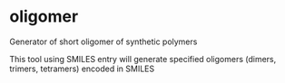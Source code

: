 # oligomer
Generator of short oligomer of synthetic polymers

This tool using SMILES entry will generate specified oligomers (dimers, trimers, tetramers) encoded in SMILES
